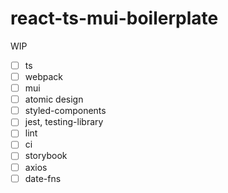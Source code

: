# react-ts-mui-boilerplate

WIP

- [ ] ts
- [ ] webpack
- [ ] mui
- [ ] atomic design
- [ ] styled-components
- [ ] jest, testing-library
- [ ] lint
- [ ] ci
- [ ] storybook
- [ ] axios
- [ ] date-fns

